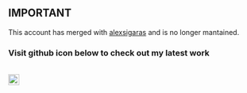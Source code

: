 ## IMPORTANT

This account has merged with [alexsigaras](https://github.com/alexsigaras) and is no longer mantained.

### Visit github icon below to check out my latest work
</br>

<a href="https://github.com/alexsigaras">
  <img align="left" alt="Alex's Google Scholar" width="22px" src="https://cdn.jsdelivr.net/npm/simple-icons@3.4.0/icons/github.svg" />
</a>
